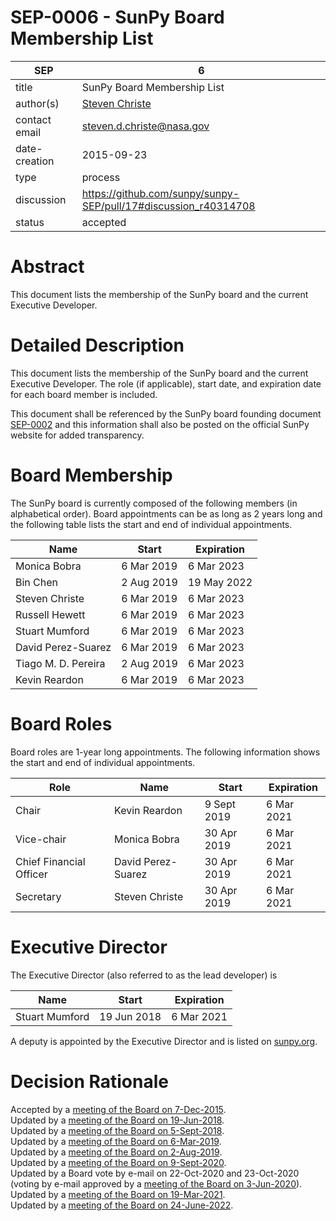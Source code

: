 # SEP-0006 - SunPy Board Membership List

| SEP           | 6                                                               |
|---------------|-----------------------------------------------------------------|
| title         | SunPy Board Membership List                                     |
| author(s)     | [Steven Christe](https://orcid.org/0000-0001-6127-795X)         |
| contact email | steven.d.christe@nasa.gov                                       |
| date-creation | 2015-09-23                                                      |
| type          | process                                                         |
| discussion    | https://github.com/sunpy/sunpy-SEP/pull/17#discussion_r40314708 |
| status        | accepted                                                        |

# Abstract
This document lists the membership of the SunPy board and the current Executive Developer.

# Detailed Description
This document lists the membership of the SunPy board and the current Executive Developer.
The role (if applicable), start date, and expiration date for each board member is included.

This document shall be referenced by the SunPy board
founding document [SEP-0002](https://github.com/sunpy/sunpy-SEP/blob/master/SEP-0002.md) and
this information shall also be posted on the official SunPy website for added transparency.

# Board Membership
The SunPy board is currently composed of the following members (in alphabetical order).
Board appointments can be as long as 2 years long and the following
table lists the start and end of individual appointments.

| Name                          | Start       |  Expiration |
|-------------------------------|-------------|-------------|
| Monica Bobra                  | 6 Mar 2019  | 6 Mar 2023  |
| Bin Chen                      | 2 Aug 2019  | 19 May 2022 |
| Steven Christe                | 6 Mar 2019  | 6 Mar 2023  |
| Russell Hewett                | 6 Mar 2019  | 6 Mar 2023  |
| Stuart Mumford                | 6 Mar 2019  | 6 Mar 2023  |
| David Perez-Suarez            | 6 Mar 2019  | 6 Mar 2023  |
| Tiago M. D. Pereira           | 2 Aug 2019  | 6 Mar 2023  | 
| Kevin Reardon                 | 6 Mar 2019  | 6 Mar 2023  |

# Board Roles
Board roles are 1-year long appointments. The following information shows
the start and end of individual appointments.

| Role                    | Name                        | Start       | Expiration  |
|-------------------------|-----------------------------|-------------|-------------|
| Chair                   | Kevin Reardon               | 9 Sept 2019 | 6 Mar 2021 |
| Vice-chair              | Monica Bobra                | 30 Apr 2019 | 6 Mar 2021 |
| Chief Financial Officer | David Perez-Suarez          | 30 Apr 2019 | 6 Mar 2021 |
| Secretary               | Steven Christe              | 30 Apr 2019 | 6 Mar 2021 |

# Executive Director
The Executive Director (also referred to as the lead developer) is

| Name           | Start        | Expiration |
|----------------|--------------|------------|
| Stuart Mumford | 19 Jun 2018  | 6 Mar 2021 |

A deputy is appointed by the Executive Director and is listed on [sunpy.org](sunpy.org).

# Decision Rationale
Accepted by a [meeting of the Board on 7-Dec-2015](https://github.com/sunpy/sunpy/wiki/Minutes-of-SunPy-Board-Meeting-12-07-15).  
Updated by a [meeting of the Board on 19-Jun-2018](https://github.com/sunpy/sunpy/wiki/Minutes-of-SunPy-Board-Meeting-20180610).  
Updated by a [meeting of the Board on 5-Sept-2018](https://github.com/sunpy/sunpy/wiki/Minutes-of-SunPy-Board-Meeting-20180905).  
Updated by a [meeting of the Board on 6-Mar-2019](https://github.com/sunpy/sunpy/wiki/Minutes-of-SunPy-Board-Meeting-20190306).  
Updated by a [meeting of the Board on 2-Aug-2019](https://github.com/sunpy/sunpy/wiki/Minutes-of-SunPy-Board-Meeting-20190802).  
Updated by a [meeting of the Board on 9-Sept-2020](https://github.com/sunpy/sunpy/wiki/Minutes-of-SunPy-Board-Meeting-20200909).  
Updated by a Board vote by e-mail on 22-Oct-2020 and 23-Oct-2020 (voting by e-mail approved by a [meeting of the Board on 3-Jun-2020](https://github.com/sunpy/sunpy/wiki/Minutes-of-SunPy-Board-Meeting-2020603)).  
Updated by a [meeting of the Board on 19-Mar-2021](https://github.com/sunpy/sunpy/wiki/Minutes-of-SunPy-Board-Meeting-20210319).  
Updated by a [meeting of the Board on 24-June-2022](https://github.com/sunpy/sunpy/wiki/Minutes-of-SunPy-Board-Meeting-20220624).  
